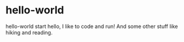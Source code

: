 # hello-world
hello-world start
hello, I like to code and run! And some other stuff like hiking and reading.
